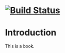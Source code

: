 #  [![Build Status](https://travis-ci.com/gzrjzcx/Pointer2SSP.svg?branch=gh-pages)](https://travis-ci.com/gzrjzcx/Pointer2SSP)

# Introduction

This is a book.